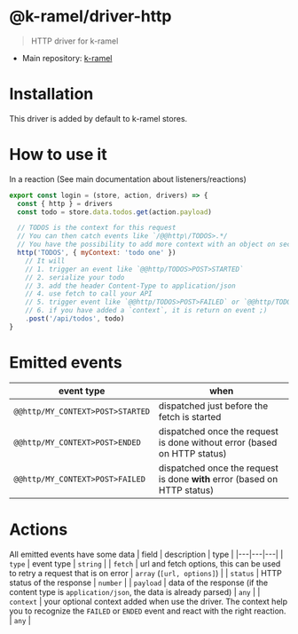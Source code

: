 # @k-ramel/driver-http
> HTTP driver for k-ramel

 - Main repository: [k-ramel](https://github.com/alakarteio/k-ramel)

# Installation
This driver is added by default to k-ramel stores.

# How to use it
In a reaction (See main documentation about listeners/reactions)

```js
export const login = (store, action, drivers) => {
  const { http } = drivers
  const todo = store.data.todos.get(action.payload)

  // TODOS is the context for this request
  // You can then catch events like `/@@http\/TODOS>.*/
  // You have the possibility to add more context with an object on second parameters
  http('TODOS', { myContext: 'todo one' })
    // It will
    // 1. trigger an event like `@@http/TODOS>POST>STARTED`
    // 2. serialize your todo
    // 3. add the header Content-Type to application/json
    // 4. use fetch to call your API
    // 5. trigger event like `@@http/TODOS>POST>FAILED` or `@@http/TODOS>POST>ENDED`
    // 6. if you have added a `context`, it is return on event ;)
    .post('/api/todos', todo)
}
```

# Emitted events
| event type | when |
|---|---|
|`@@http/MY_CONTEXT>POST>STARTED`| dispatched just before the fetch is started |
|`@@http/MY_CONTEXT>POST>ENDED`| dispatched once the request is done without error (based on HTTP status) |
|`@@http/MY_CONTEXT>POST>FAILED`| dispatched once the request is done **with** error (based on HTTP status) | |

# Actions
All emitted events have some data
| field | description | type |
|---|---|---|
| `type` | event type | `string` | 
| `fetch` | url and fetch options, this can be used to retry a request that is on error | `array` (`[url, options]`) |
| `status` | HTTP status of the response | `number` |
| `payload` | data of the response (if the content type is `application/json`, the data is already parsed) | `any` |
| `context` | your optional context added when use the driver. The context help you to recognize the `FAILED` or `ENDED` event and react with the right reaction. | `any` |
